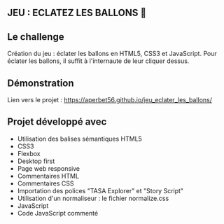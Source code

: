 ## JEU : ECLATEZ LES BALLONS 🎈

## Le challenge

Création du jeu : éclater les ballons en HTML5, CSS3 et JavaScript. Pour éclater les ballons, il suffit à l'internaute de leur cliquer dessus.

## Démonstration

Lien vers le projet : https://aperbet56.github.io/jeu_eclater_les_ballons/

## Projet développé avec

- Utilisation des balises sémantiques HTML5
- CSS3
- Flexbox
- Desktop first
- Page web responsive
- Commentaires HTML
- Commentaires CSS
- Importation des polices "TASA Explorer" et "Story Script"
- Utilisation d'un normaliseur : le fichier normalize.css
- JavaScript
- Code JavaScript commenté
